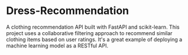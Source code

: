 # Dress-Recommendation
A clothing recommendation API built with FastAPI and scikit-learn. This project uses a collaborative filtering approach to recommend similar clothing items based on user ratings. It's a great example of deploying a machine learning model as a RESTful API.

